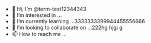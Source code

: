 - 👋 Hi, I’m @term-test12344343
- 👀 I’m interested in ...
- 🌱 I’m currently learning ...3333333399944455556666
- 💞️ I’m looking to collaborate on ...222hg hjgj g
- 📫 How to reach me ...

<!---
term-test123/term-test123 is a ✨ special ✨ repository because its `README.md` (this file) appears on your GitHub profile.
You can click the Preview link to take a look at your changes.
--->
